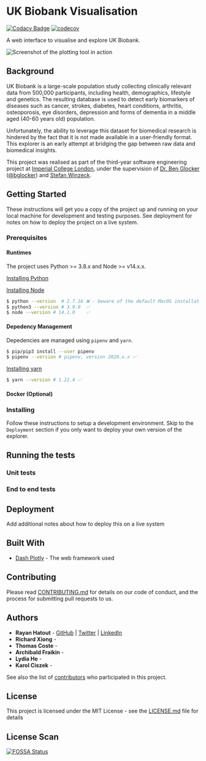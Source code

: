 # UK Biobank Visualisation
[![Codacy Badge](https://app.codacy.com/project/badge/Grade/9cc1d9d60e4d409faa259833e7f1af26)](https://www.codacy.com?utm_source=github.com&amp;utm_medium=referral&amp;utm_content=rayanht/UK-Biobank-Visualisation&amp;utm_campaign=Badge_Grade)
[![codecov](https://codecov.io/gh/rayanht/UK-Biobank-Visualisation/branch/main/graph/badge.svg?token=L44KA5MU5N)](https://codecov.io/gh/rayanht/UK-Biobank-Visualisation)

A web interface to visualise and explore UK Biobank.

![Screenshot of the plotting tool in action](https://storage.googleapis.com/biobank-visualisation.appspot.com/Screenshot%202021-01-07%20at%2017.27.12.png)

## Background
UK Biobank is a large-scale population study collecting clinically relevant data from 500,000 participants, including health, demographics, lifestyle and genetics. The resulting database is used to detect early biomarkers of diseases such as cancer, strokes, diabetes, heart conditions, arthritis, osteoporosis, eye disorders, depression and forms of dementia in a middle aged (40-60 years old) population.

Unfortunately, the ability to leverage this dataset for biomedical research is hindered by the fact that it is not made available in a user-friendly format. This explorer is an early attempt at bridging the gap between raw data and biomedical insights.

This project was realised as part of the third-year software engineering project at [Imperial College London](https://www.imperial.ac.uk/), under the supervision of [Dr. Ben Glocker](https://www.imperial.ac.uk/people/b.glocker) ([@bglocker](https://github.com/bglocker)) and [Stefan Winzeck](https://biomedia.doc.ic.ac.uk/person/stefan-winzeck/).

## Getting Started

These instructions will get you a copy of the project up and running on your local machine for development and testing purposes. See deployment for notes on how to deploy the project on a live system.

### Prerequisites

#### Runtimes
The project uses Python >= 3.8.x and Node >= v14.x.x.

[Installing Python](https://realpython.com/installing-python/)

[Installing Node](https://www.freecodecamp.org/news/how-to-install-node-in-your-machines-macos-linux-windows/)

```bash
$ python --version  # 2.7.16 ❌ - beware of the default MacOS installation of Python
$ python3 --version # 3.9.0  ✅
$ node --version # 14.1.0    ✅
```

#### Depedency Management
Depedencies are managed using `pipenv` and `yarn`.

```bash
$ pip/pip3 install --user pipenv
$ pipenv --version # pipenv, version 2020.x.x ✅
```

[Installing yarn](https://classic.yarnpkg.com/en/docs/install/)

```bash
$ yarn --version # 1.22.4 ✅
```

#### Docker (Optional)

### Installing

Follow these instructions to setup a development environment. Skip to the `Deployment` section if you only want to deploy your own version of the explorer.

## Running the tests

### Unit tests

### End to end tests

## Deployment

Add additional notes about how to deploy this on a live system

## Built With

* [Dash Plotly](https://plotly.com/dash/) - The web framework used

## Contributing

Please read [CONTRIBUTING.md]() for details on our code of conduct, and the process for submitting pull requests to us.

## Authors

* **Rayan Hatout** - [GitHub](https://github.com/rayanht) | [Twitter](https://twitter.com/rayanhtt) | [LinkedIn](https://www.linkedin.com/in/rayan-hatout/)
* **Richard Xiong** -
* **Thomas Coste** -
* **Archibald Fraikin** -
* **Lydia He** -
* **Karol Ciszek** -

See also the list of [contributors](https://github.com/rayanht/UK-Biobank-Visualisation) who participated in this project.

## License

This project is licensed under the MIT License - see the [LICENSE.md](LICENSE.md) file for details

## License Scan

[![FOSSA Status](https://app.fossa.com/api/projects/git%2Bgithub.com%2Frayanht%2FUK-Biobank-Visualisation.svg?type=large)](https://app.fossa.com/projects/git%2Bgithub.com%2Frayanht%2FUK-Biobank-Visualisation?ref=badge_large)
